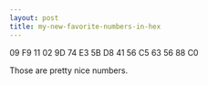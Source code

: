 ```yaml
---
layout: post
title: my-new-favorite-numbers-in-hex
---
```

09 F9 11 02 9D 74 E3 5B D8 41 56 C5 63 56 88 C0

Those are pretty nice numbers.

